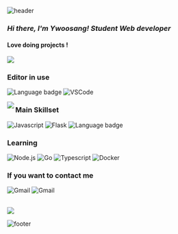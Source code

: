  ![header](https://capsule-render.vercel.app/api?type=RECT&color=7FD5EA&height=100&section=footer&text=Woosang%20Yoon&fontSize=47&animation=twinkling)
### <em> Hi there, I'm Ywoosang! Student Web developer </em>
#### Love doing projects !
 
<img src="https://github-readme-stats.vercel.app/api/?username=Ywoosang&bg_color=150,7FD5EA,FFFFFF&title_color=fff&text_color=black" />

### Editor in use
![Language badge](https://img.shields.io/badge/-Jupyter-white?style=for-the-badge&logo=jupyter) 
![VSCode](https://img.shields.io/badge/Visual_Studio_Code-007acc?style=for-the-badge&logo=visual%20studio%20code&logoColor=fff&link=https://code.visualstudio.com/)
 
<img align="left" src="https://github-readme-stats.vercel.app/api/top-langs/?username=Ywoosang&bg_color=130,7FD5EA,FFFFFF&title_color=fff&text_color=black"/>

### Main Skillset 
 
![Javascript](https://img.shields.io/badge/-Javascript-f7df1e?style=for-the-badge&logo=javascript&logoColor=000)
![Flask](https://img.shields.io/badge/-Flask-black?style=for-the-badge&logo=Flask) 
![Language badge](https://img.shields.io/badge/-Python-black?style=for-the-badge&logo=python) 

### Learning
![Node.js](https://img.shields.io/badge/-Node.js-339933?style=for-the-badge&logo=node.js&logoColor=fff) 
![Go](https://img.shields.io/badge/-Go-00add8?style=for-the-badge&logo=go&logoColor=fff)
![Typescript](https://img.shields.io/badge/-Typescript-007acc?style=for-the-badge&logo=typescript&logoColor=fff) 
![Docker](https://img.shields.io/badge/Docker-2496ED?style=for-the-badge&logo=Docker&logoColor=white) 
<br>

 
###  If you want to contact me  
  ![Gmail](https://img.shields.io/badge/opellong13@gmail.com-ME-d14836?style=for-the-badge&logo=gmail&link=mailto:opellong13@gmail.com) 
  ![Gmail](https://img.shields.io/badge/opellong11@khu.ac.kr-UNIV-d14836?style=for-the-badge&logo=gmail&link=mailto:opellong11@khu.ac.kr) 

<br>
<a align="center" href="https://hits.seeyoufarm.com"><img src="https://hits.seeyoufarm.com/api/count/incr/badge.svg?url=https%3A%2F%2Fgithub.com%2FYwoosang&count_bg=%23ED6DA3&title_bg=%black&icon=github.svg&icon_color=%23E1DEDE&title=hits&edge_flat=True"/></a>

 
![footer](https://capsule-render.vercel.app/api?type=soft&color=7FD5EA&height=70&section=footer&text=Feel%20free%20to%20look%20around%20!&fontSize=33&fontAlign=30&animation=blinking)
